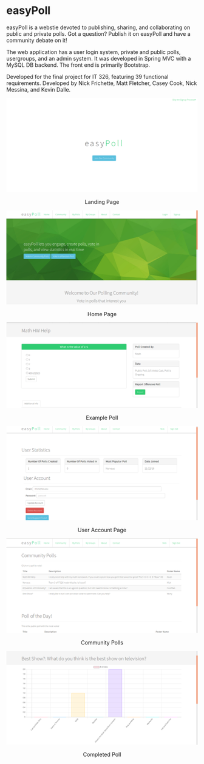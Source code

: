 # easyPoll
easyPoll is a webstie devoted to publishing, sharing, and collaborating on public and private polls. Got a question? Publish it on easyPoll and have a community debate on it!

The web application has a user login system, private and public polls, usergroups, and an admin system. It was developed in Spring MVC with a MySQL DB backend. The front end is primarily Bootstrap. 

Developed for the final project for IT 326, featuring 39 functional requirements. Developed by Nick Frichette, Matt Fletcher, Casey Cook, Nick Messina, and Kevin Dalle.

![alt tag](https://raw.githubusercontent.com/frichetten/easyPoll/master/easyPoll1.png)
<p align="center"> Landing Page </p>

![alt tag](https://raw.githubusercontent.com/frichetten/easyPoll/master/easyPoll2.png)
<p align="center"> Home Page </p>

![alt tag](https://raw.githubusercontent.com/frichetten/easyPoll/master/easyPoll3.png)
<p align="center"> Example Poll </p>

![alt tag](https://raw.githubusercontent.com/frichetten/easyPoll/master/easyPoll45.png)
<p align="center"> User Account Page </p>

![alt tag](https://raw.githubusercontent.com/frichetten/easyPoll/master/easyPoll5.png)
<p align="center"> Community Polls </p>

![alt tag](https://raw.githubusercontent.com/frichetten/easyPoll/master/easyPoll6.png)
<p align="center"> Completed Poll </p>
